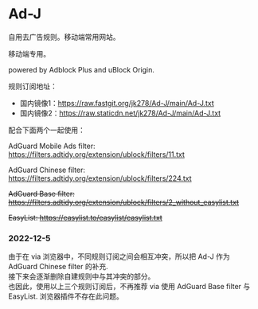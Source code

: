 # Ad-J

自用去广告规则。移动端常用网站。

移动端专用。

powered by Adblock Plus and uBlock Origin.

规则订阅地址：
- 国内镜像1：https://raw.fastgit.org/jk278/Ad-J/main/Ad-J.txt
- 国内镜像2：https://raw.staticdn.net/jk278/Ad-J/main/Ad-J.txt

配合下面两个一起使用：

AdGuard Mobile Ads filter: https://filters.adtidy.org/extension/ublock/filters/11.txt

AdGuard Chinese filter: https://filters.adtidy.org/extension/ublock/filters/224.txt

~~AdGuard Base filter: https://filters.adtidy.org/extension/ublock/filters/2_without_easylist.txt~~

~~EasyList: https://easylist.to/easylist/easylist.txt~~

### 2022-12-5
由于在 via 浏览器中，不同规则订阅之间会相互冲突，所以把 Ad-J 作为 AdGuard Chinese filter 的补充.<br>
接下来会逐渐删除自建规则中与其冲突的部分。<br>
也因此，使用以上三个规则订阅后，不再推荐 via 使用 AdGuard Base filter 与 EasyList. 浏览器插件不存在此问题。
